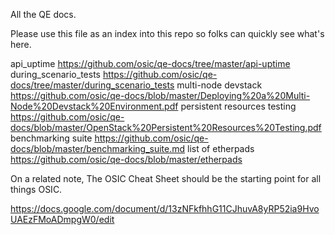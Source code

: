 All the QE docs.

Please use this file as an index into this repo so folks can quickly see what's here.

api_uptime https://github.com/osic/qe-docs/tree/master/api-uptime
during_scenario_tests https://github.com/osic/qe-docs/tree/master/during_scenario_tests
multi-node devstack https://github.com/osic/qe-docs/blob/master/Deploying%20a%20Multi-Node%20Devstack%20Environment.pdf
persistent resources testing https://github.com/osic/qe-docs/blob/master/OpenStack%20Persistent%20Resources%20Testing.pdf
benchmarking suite https://github.com/osic/qe-docs/blob/master/benchmarking_suite.md
list of etherpads https://github.com/osic/qe-docs/blob/master/etherpads


On a related note, The OSIC Cheat Sheet should be the starting point for all things OSIC.

https://docs.google.com/document/d/13zNFkfhhG11CJhuvA8yRP52ia9HvoUAEzFMoADmpgW0/edit
